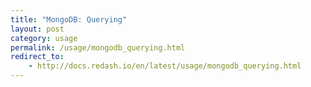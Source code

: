 ```yaml
---
title: "MongoDB: Querying"
layout: post
category: usage
permalink: /usage/mongodb_querying.html
redirect_to:
    - http://docs.redash.io/en/latest/usage/mongodb_querying.html
---
```


